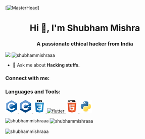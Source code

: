 [![MasterHead](https://1.bp.blogspot.com/-7A4WynwLsMw/XbBpCXG8fHI/AAAAAAAAMt4/uOa1bpLskYgrwGbllhSu2SDj_Mig8SXJQCLcBGAsYHQ/s1600/2000_600px.gif)]


<h1 align="center">Hi 👋, I'm Shubham Mishra</h1>
<h3 align="center">A passionate ethical hacker from India</h3>
<img align="coding" width="400" src="https://tse2.mm.bing.net/th?id=OIP.95ZkM3NeQMT1j_fESY66ZgHaEK&pid=Api&P=0&h=220"

<p align="left"> <img src="https://komarev.com/ghpvc/?username=shubhammishraaa&label=Profile%20views&color=0e75b6&style=flat" alt="shubhammishraaa" /> </p>

- 💬 Ask me about **Hacking stuffs.**

<h3 align="left">Connect with me:</h3>
<p align="left">
</p>

<h3 align="left">Languages and Tools:</h3>
<p align="left"> <a href="https://www.cprogramming.com/" target="_blank" rel="noreferrer"> <img src="https://raw.githubusercontent.com/devicons/devicon/master/icons/c/c-original.svg" alt="c" width="40" height="40"/> </a> <a href="https://www.w3schools.com/cpp/" target="_blank" rel="noreferrer"> <img src="https://raw.githubusercontent.com/devicons/devicon/master/icons/cplusplus/cplusplus-original.svg" alt="cplusplus" width="40" height="40"/> </a> <a href="https://www.w3schools.com/css/" target="_blank" rel="noreferrer"> <img src="https://raw.githubusercontent.com/devicons/devicon/master/icons/css3/css3-original-wordmark.svg" alt="css3" width="40" height="40"/> </a> <a href="https://flutter.dev" target="_blank" rel="noreferrer"> <img src="https://www.vectorlogo.zone/logos/flutterio/flutterio-icon.svg" alt="flutter" width="40" height="40"/> </a> <a href="https://www.w3.org/html/" target="_blank" rel="noreferrer"> <img src="https://raw.githubusercontent.com/devicons/devicon/master/icons/html5/html5-original-wordmark.svg" alt="html5" width="40" height="40"/> </a> <a href="https://www.python.org" target="_blank" rel="noreferrer"> <img src="https://raw.githubusercontent.com/devicons/devicon/master/icons/python/python-original.svg" alt="python" width="40" height="40"/> </a> </p>

<p><img align="left" src="https://github-readme-stats.vercel.app/api/top-langs?username=shubhammishraaa&show_icons=true&locale=en&layout=compact" alt="shubhammishraaa" /></p>

<p>&nbsp;<img align="center" src="https://github-readme-stats.vercel.app/api?username=shubhammishraaa&show_icons=true&locale=en" alt="shubhammishraaa" /></p>

<p><img align="center" src="https://github-readme-streak-stats.herokuapp.com/?user=shubhammishraaa&" alt="shubhammishraaa" /></p>
